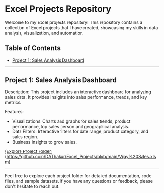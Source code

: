 # Excel Projects Repository

Welcome to my Excel projects repository! This repository contains a collection of Excel projects that I have created, showcasing my skills in data analysis, visualization, and automation.

## Table of Contents

- [Project 1: Sales Analysis Dashboard](#project-1-sales-analysis-dashboard)
---

## Project 1: Sales Analysis Dashboard

Description: This project includes an interactive dashboard for analyzing sales data. It provides insights into sales performance, trends, and key metrics.

Features:
- Visualizations: Charts and graphs for sales trends, product performance, top sales person and geographical analysis.
- Data Filters: Interactive filters for date range, product category, and sales region.
- Business insights to grow sales.


[(Explore Project Folder](projects/project-1/)](https://github.com/DAThakur/Excel_Projects/blob/main/Vijay%20Sales.xlsm)

---

Feel free to explore each project folder for detailed documentation, code files, and sample datasets. If you have any questions or feedback, please don't hesitate to reach out.

